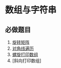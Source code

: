 # 数组与字符串

## 必做题目

1. [旋转矩阵](https://leetcode-cn.com/leetbook/read/array-and-string/clpgd/)
2. [对角线遍历](https://leetcode-cn.com/leetbook/read/array-and-string/cuxq3/)
3. [螺旋打印数组](https://leetcode-cn.com/problems/shun-shi-zhen-da-yin-ju-zhen-lcof/)
4. [斜向打印数组]